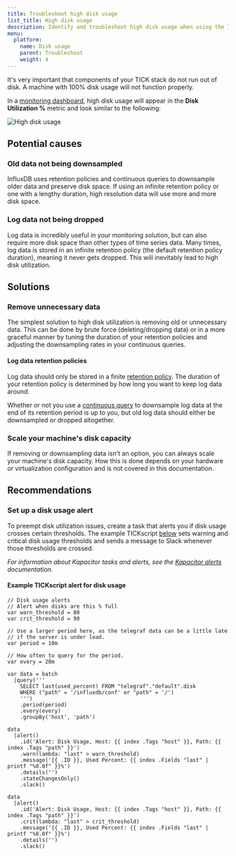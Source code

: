 ```yaml
---
title: Troubleshoot high disk usage
list_title: High disk usage
description: Identify and troubleshoot high disk usage when using the InfluxData TICK stack.
menu:
  platform:
    name: Disk usage
    parent: Troubleshoot
    weight: 4
---
```


It's very important that components of your TICK stack do not run out of disk.
A machine with 100% disk usage will not function properly.

In a [monitoring dashboard](/platform/monitoring/monitoring-dashboards), high disk usage
will appear in the **Disk Utilization %** metric and look similar to the following:

![High disk usage](/img/platform/troubleshooting-disk-usage.png)

## Potential causes

### Old data not being downsampled

InfluxDB uses retention policies and continuous queries to downsample older data and preserve disk space.
If using an infinite retention policy or one with a lengthy duration, high resolution
data will use more and more disk space.

### Log data not being dropped


Log data is incredibly useful in your monitoring solution, but can also require
more disk space than other types of time series data.
Many times, log data is stored in an infinite retention policy (the default retention
policy duration), meaning it never gets dropped.
This will inevitably lead to high disk utilization.

## Solutions

### Remove unnecessary data

The simplest solution to high disk utilization is removing old or unnecessary data.
This can be done by brute force (deleting/dropping data) or in a more graceful
manner by tuning the duration of your retention policies and adjusting the downsampling
rates in your continuous queries.

#### Log data retention policies

Log data should only be stored in a finite
[retention policy](/influxdb/latest/query_language/database_management/#retention-policy-management).
The duration of your retention policy is determined by how long you want to keep
log data around.

Whether or not you use a [continuous query](/influxdb/latest/query_language/continuous_queries/)
to downsample log data at the end of its retention period is up to you, but old log
data should either be downsampled or dropped altogether.

### Scale your machine's disk capacity

If removing or downsampling data isn't an option, you can always scale your machine's
disk capacity. How this is done depends on your hardware or virtualization configuration
and is not covered in this documentation.

## Recommendations

### Set up a disk usage alert

To preempt disk utilization issues, create a task that alerts you if disk usage
crosses certain thresholds. The example TICKscript [below](#example-tickscript-alert-for-disk-usage)
sets warning and critical disk usage thresholds and sends a message to Slack
whenever those thresholds are crossed.

_For information about Kapacitor tasks and alerts, see the [Kapacitor alerts](/kapacitor/latest/working/alerts/) documentation._

#### Example TICKscript alert for disk usage
```
// Disk usage alerts
// Alert when disks are this % full
var warn_threshold = 80
var crit_threshold = 90

// Use a larger period here, as the telegraf data can be a little late
// if the server is under load.
var period = 10m

// How often to query for the period.
var every = 20m

var data = batch
  |query('''
    SELECT last(used_percent) FROM "telegraf"."default".disk
    WHERE ("path" = '/influxdb/conf' or "path" = '/')
    ''')
    .period(period)
    .every(every)
    .groupBy('host', 'path')

data
  |alert()
    .id('Alert: Disk Usage, Host: {{ index .Tags "host" }}, Path: {{ index .Tags "path" }}')
    .warn(lambda: "last" > warn_threshold)
    .message('{{ .ID }}, Used Percent: {{ index .Fields "last" | printf "%0.0f" }}%')
    .details('')
    .stateChangesOnly()
    .slack()

data
  |alert()
    .id('Alert: Disk Usage, Host: {{ index .Tags "host" }}, Path: {{ index .Tags "path" }}')
    .crit(lambda: "last" > crit_threshold)
    .message('{{ .ID }}, Used Percent: {{ index .Fields "last" | printf "%0.0f" }}%')
    .details('')
    .slack()
```
